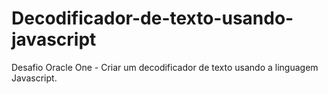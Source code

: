 # Decodificador-de-texto-usando-javascript
Desafio Oracle One - Criar um decodificador de texto usando a linguagem Javascript.
